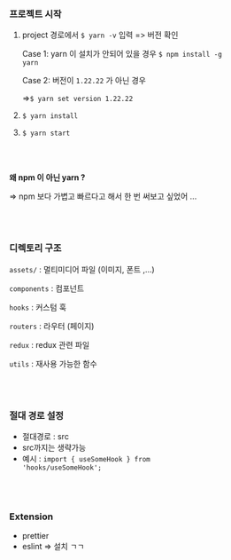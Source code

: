### 프로젝트 시작

1. project 경로에서 <code>$ yarn -v</code> 입력 => 버전 확인

   Case 1: yarn 이 설치가 안되어 있을 경우
   <code>$ npm install -g yarn</code>

   Case 2: 버전이 <code>1.22.22</code> 가 아닌 경우

   =><code>$ yarn set version 1.22.22 </code>

2. <code>$ yarn install</code>
3. <code>$ yarn start</code>

<br>
<br>

**왜 npm 이 아닌 yarn ?**

=> npm 보다 가볍고 빠르다고 해서 한 번 써보고 싶었어 ...

<br>
<br>

### 디렉토리 구조

<code>assets/</code> : 멀티미디어 파일 (이미지, 폰트 ,...)

<code>components</code> : 컴포넌트

<code>hooks</code> : 커스텀 훅

<code>routers</code> : 라우터 (페이지)

<code>redux</code> : redux 관련 파일

<code>utils</code> : 재사용 가능한 함수

<br>
<br>

### 절대 경로 설정

- 절대경로 : src
- src까지는 생략가능
- 예시 : <code>import { useSomeHook } from 'hooks/useSomeHook';</code>

<br>
<br>

### Extension

- prettier
- eslint
=> 설치 ㄱㄱ

